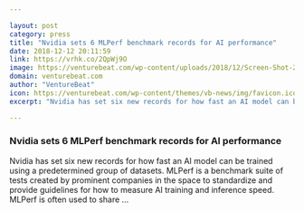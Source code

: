 ```yaml
---

layout: post
category: press
title: "Nvidia sets 6 MLPerf benchmark records for AI performance"
date: 2018-12-12 20:11:59
link: https://vrhk.co/2QpWj9O
image: https://venturebeat.com/wp-content/uploads/2018/12/Screen-Shot-2018-12-12-at-9.09.51-PM.png?w=800
domain: venturebeat.com
author: "VentureBeat"
icon: https://venturebeat.com/wp-content/themes/vb-news/img/favicon.ico
excerpt: "Nvidia has set six new records for how fast an AI model can be trained using a predetermined group of datasets. MLPerf is a benchmark suite of tests created by prominent companies in the space to standardize and provide guidelines for how to measure AI training and inference speed. MLPerf is often used to share …"

---
```


### Nvidia sets 6 MLPerf benchmark records for AI performance

Nvidia has set six new records for how fast an AI model can be trained using a predetermined group of datasets. MLPerf is a benchmark suite of tests created by prominent companies in the space to standardize and provide guidelines for how to measure AI training and inference speed. MLPerf is often used to share …